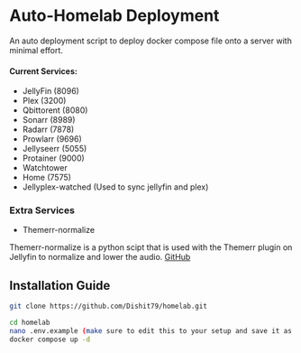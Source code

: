 
# Auto-Homelab Deployment

An auto deployment script to deploy docker compose file onto a server with minimal effort.

#### Current Services:
- JellyFin (8096)
- Plex (3200)
- Qbittorent (8080)
- Sonarr (8989)
- Radarr (7878)
- Prowlarr (9696)
- Jellyseerr (5055)
- Protainer (9000)
- Watchtower 
- Home (7575)
- Jellyplex-watched (Used to sync jellyfin and plex)

### Extra Services
- Themerr-normalize

Themerr-normalize is a python scipt that is used with the Themerr plugin on Jellyfin to normalize and lower the audio. [GitHub](https://github.com/Dishit79/themerr-normalize)

## Installation Guide

```bash
git clone https://github.com/Dishit79/homelab.git
```

```bash
cd homelab
nano .env.example (make sure to edit this to your setup and save it as .env)
docker compose up -d 
```